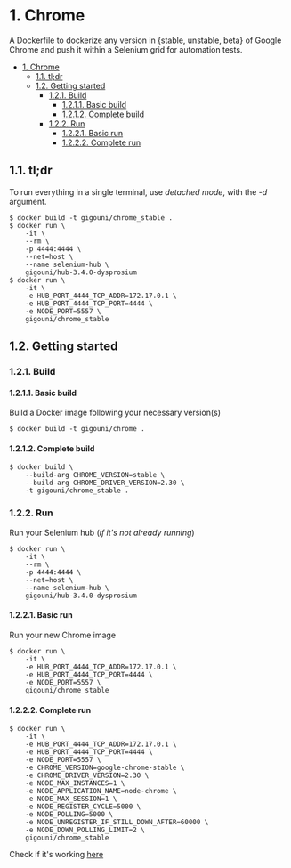 # 1. Chrome

A Dockerfile to dockerize any version in {stable, unstable, beta} of Google Chrome and push it within a Selenium grid for automation tests.

<!-- TOC -->

- [1. Chrome](#1-chrome)
    - [1.1. tl;dr](#11-tldr)
    - [1.2. Getting started](#12-getting-started)
        - [1.2.1. Build](#121-build)
            - [1.2.1.1. Basic build](#1211-basic-build)
            - [1.2.1.2. Complete build](#1212-complete-build)
        - [1.2.2. Run](#122-run)
            - [1.2.2.1. Basic run](#1221-basic-run)
            - [1.2.2.2. Complete run](#1222-complete-run)

<!-- /TOC -->

## 1.1. tl;dr

To run everything in a single terminal, use _detached mode_, with the _-d_ argument.
```shell
$ docker build -t gigouni/chrome_stable .
$ docker run \
    -it \
    --rm \
    -p 4444:4444 \
    --net=host \
    --name selenium-hub \
    gigouni/hub-3.4.0-dysprosium
$ docker run \
    -it \
    -e HUB_PORT_4444_TCP_ADDR=172.17.0.1 \
    -e HUB_PORT_4444_TCP_PORT=4444 \
    -e NODE_PORT=5557 \
    gigouni/chrome_stable
```

## 1.2. Getting started

### 1.2.1. Build

#### 1.2.1.1. Basic build

Build a Docker image following your necessary version(s)

```shell
$ docker build -t gigouni/chrome .
```

#### 1.2.1.2. Complete build

```shell
$ docker build \
    --build-arg CHROME_VERSION=stable \
    --build-arg CHROME_DRIVER_VERSION=2.30 \
    -t gigouni/chrome_stable .
```

### 1.2.2. Run

Run your Selenium hub (_if it's not already running_)

```shell
$ docker run \
    -it \
    --rm \
    -p 4444:4444 \
    --net=host \
    --name selenium-hub \
    gigouni/hub-3.4.0-dysprosium
```

#### 1.2.2.1. Basic run

Run your new Chrome image

```shell
$ docker run \
    -it \
    -e HUB_PORT_4444_TCP_ADDR=172.17.0.1 \
    -e HUB_PORT_4444_TCP_PORT=4444 \
    -e NODE_PORT=5557 \
    gigouni/chrome_stable
```

#### 1.2.2.2. Complete run

```shell
$ docker run \
    -it \
    -e HUB_PORT_4444_TCP_ADDR=172.17.0.1 \
    -e HUB_PORT_4444_TCP_PORT=4444 \
    -e NODE_PORT=5557 \
    -e CHROME_VERSION=google-chrome-stable \
    -e CHROME_DRIVER_VERSION=2.30 \
    -e NODE_MAX_INSTANCES=1 \
    -e NODE_APPLICATION_NAME=node-chrome \
    -e NODE_MAX_SESSION=1 \
    -e NODE_REGISTER_CYCLE=5000 \
    -e NODE_POLLING=5000 \
    -e NODE_UNREGISTER_IF_STILL_DOWN_AFTER=60000 \
    -e NODE_DOWN_POLLING_LIMIT=2 \
    gigouni/chrome_stable
```

Check if it's working [here](http://localhost:4444/grid/console)